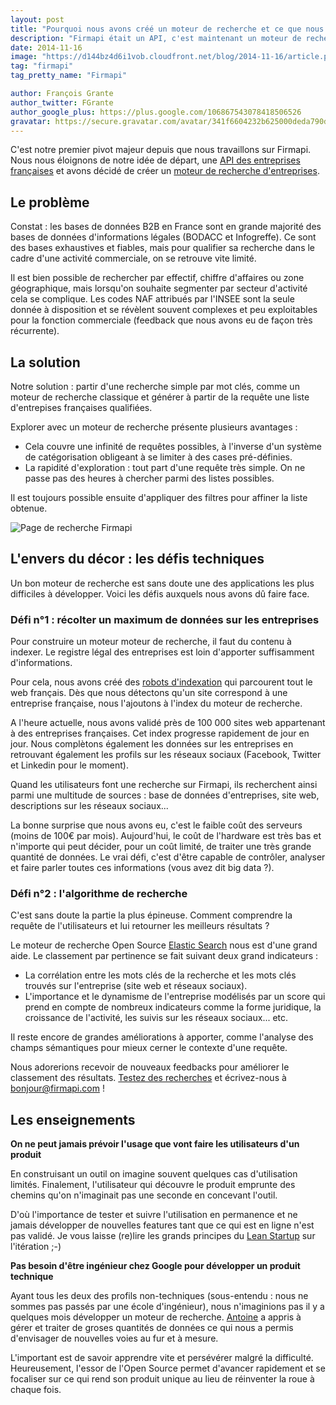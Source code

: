 ```yaml
---
layout: post
title: "Pourquoi nous avons créé un moteur de recherche et ce que nous avons appris"
description: "Firmapi était un API, c'est maintenant un moteur de recherche d'entreprises. Voici pourquoi nous avons effectué ce pivot."
date: 2014-11-16
image: "https://d144bz4d6i1vob.cloudfront.net/blog/2014-11-16/article.png"
tag: "firmapi"
tag_pretty_name: "Firmapi"

author: François Grante
author_twitter: FGrante
author_google_plus: https://plus.google.com/106867543078418506526
gravatar: https://secure.gravatar.com/avatar/341f6604232b625000deda790d8d39cd?d=mm&s=30&r=G
---
```


C'est notre premier pivot majeur depuis que nous travaillons sur Firmapi. Nous nous éloignons de notre idée de départ, une <a href="http://api.firmapi.com/" target="_blank">API des entreprises françaises</a> et avons décidé de créer un <a href="https://firmapi.com" target="_blank">moteur de recherche d'entreprises</a>.

## Le problème

Constat : les bases de données B2B en France sont en grande majorité des bases de données d'informations légales (BODACC et Infogreffe). Ce sont des bases exhaustives et fiables, mais pour qualifier sa recherche dans le cadre d'une activité commerciale, on se retrouve vite limité.

Il est bien possible de rechercher par effectif, chiffre d'affaires ou zone géographique, mais lorsqu'on souhaite segmenter par secteur d'activité cela se complique. Les codes NAF attribués par l'INSEE sont la seule donnée à disposition et se révèlent souvent complexes et peu exploitables pour la fonction commerciale (feedback que nous avons eu de façon très récurrente).

## La solution

Notre solution : partir d'une recherche simple par mot clés, comme un moteur de recherche classique et générer à partir de la requête une liste d'entrepises françaises qualifiées.

Explorer avec un moteur de recherche présente plusieurs avantages :

* Cela couvre une infinité de requêtes possibles, à l'inverse d'un système de catégorisation obligeant à se limiter à des cases pré-définies.
* La rapidité d'exploration : tout part d'une requête très simple. On ne passe pas des heures à chercher parmi des listes possibles.

Il est toujours possible ensuite d'appliquer des filtres pour affiner la liste obtenue.

<img src="https://d144bz4d6i1vob.cloudfront.net/blog/2014-11-16/article.png" alt="Page de recherche Firmapi" class="img-responsive" />

## L'envers du décor : les défis techniques

Un bon moteur de recherche est sans doute une des applications les plus difficiles à développer. Voici les défis auxquels nous avons dû faire face.

### Défi n°1 : récolter un maximum de données sur les entreprises

Pour construire un moteur moteur de recherche, il faut du contenu à indexer. Le registre légal des entreprises est loin d'apporter suffisamment d'informations.

Pour cela, nous avons créé des <a href="http://fr.wikipedia.org/wiki/Robot_d'indexation" target="_blank">robots d'indexation</a> qui parcourent tout le web français. Dès que nous détectons qu'un site correspond à une entreprise française, nous l'ajoutons à l'index du moteur de recherche.

A l'heure actuelle, nous avons validé près de 100 000 sites web appartenant à des entreprises françaises. Cet index progresse rapidement de jour en jour. Nous complètons également les données sur les entreprises en retrouvant également les profils sur les réseaux sociaux (Facebook, Twitter et Linkedin pour le moment).

Quand les utilisateurs font une recherche sur Firmapi, ils recherchent ainsi parmi une multitude de sources : base de données d'entreprises, site web, descriptions sur les réseaux sociaux...

La bonne surprise que nous avons eu, c'est le faible coût des serveurs (moins de 100€ par mois). Aujourd'hui, le coût de l'hardware est très bas et n'importe qui peut décider, pour un coût limité, de traiter une très grande quantité de données. Le vrai défi, c'est d'être capable de contrôler, analyser et faire parler toutes ces informations (vous avez dit big data ?).

### Défi n°2 : l'algorithme de recherche

C'est sans doute la partie la plus épineuse. Comment comprendre la requête de l'utilisateurs et lui retourner les meilleurs résultats ?

Le moteur de recherche Open Source <a href="http://www.elasticsearch.org/" target="_blank">Elastic Search</a> nous est d'une grand aide. Le classement par pertinence se fait suivant deux grand indicateurs :

* La corrélation entre les mots clés de la recherche et les mots clés trouvés sur l'entreprise (site web et réseaux sociaux).
* L'importance et le dynamisme de l'entreprise modélisés par un score qui prend en compte de nombreux indicateurs comme la forme juridique, la croissance de l'activité, les suivis sur les réseaux sociaux... etc.

Il reste encore de grandes améliorations à apporter, comme l'analyse des champs sémantiques pour mieux cerner le contexte d'une requête.

Nous adorerions recevoir de nouveaux feedbacks pour améliorer le classement des résultats. <a href="https://firmapi.com" target="_blank">Testez des recherches</a> et écrivez-nous à <a href="mailto:bonjour@firmapi.com">bonjour@firmapi.com</a> !

## Les enseignements

**On ne peut jamais prévoir l'usage que vont faire les utilisateurs d'un produit**

En construisant un outil on imagine souvent quelques cas d'utilisation limités. Finalement, l'utilisateur qui découvre le produit emprunte des chemins qu'on n'imaginait pas une seconde en concevant l'outil.

D'où l'importance de tester et suivre l'utilisation en permanence et ne jamais développer de nouvelles features tant que ce qui est en ligne n'est pas validé. Je vous laisse (re)lire les grands principes du <a href="http://fr.wikipedia.org/wiki/Lean_Startup" target="_blank">Lean Startup</a> sur l'itération ;-)

**Pas besoin d'être ingénieur chez Google pour développer un produit technique**

Ayant tous les deux des profils non-techniques (sous-entendu : nous ne sommes pas passés par une école d'ingénieur), nous n'imaginions pas il y a quelques mois développer un moteur de recherche. <a href="https://twitter.com/antoinefink" target="_blank">Antoine</a> a appris à gérer et traiter de groses quantités de données ce qui nous a permis d'envisager de nouvelles voies au fur et à mesure.

L'important est de savoir apprendre vite et persévérer malgré la difficulté. Heureusement, l'essor de l'Open Source permet d'avancer rapidement et se focaliser sur ce qui rend son produit unique au lieu de réinventer la roue à chaque fois.
